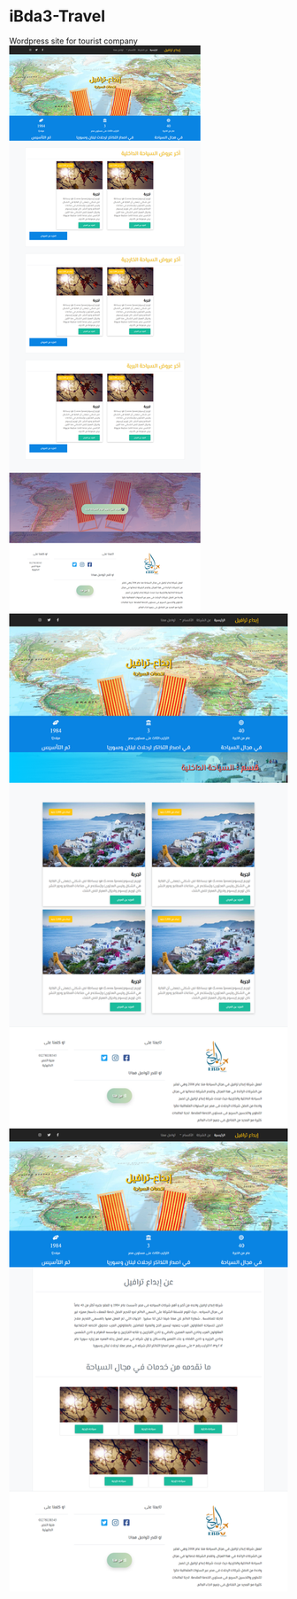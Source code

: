 # iBda3-Travel
Wordpress site for tourist company 
![Image of Yaktocat](https://raw.githubusercontent.com/3bdelrhmann/iBda3-Travel/master/screenshots/screencapture-file-C-xampp-htdocs-Ibda3-Travel-index-html-2019-11-28-04_36_22.png)
![Image of Yaktocat](https://raw.githubusercontent.com/3bdelrhmann/iBda3-Travel/master/screenshots/screencapture-file-C-xampp-htdocs-Ibda3-Travel-category-html-2019-11-28-04_37_58.png)
![Image of Yaktocat](https://raw.githubusercontent.com/3bdelrhmann/iBda3-Travel/master/screenshots/screencapture-file-C-xampp-htdocs-Ibda3-Travel-about-html-2019-11-28-04_38_36.png)
